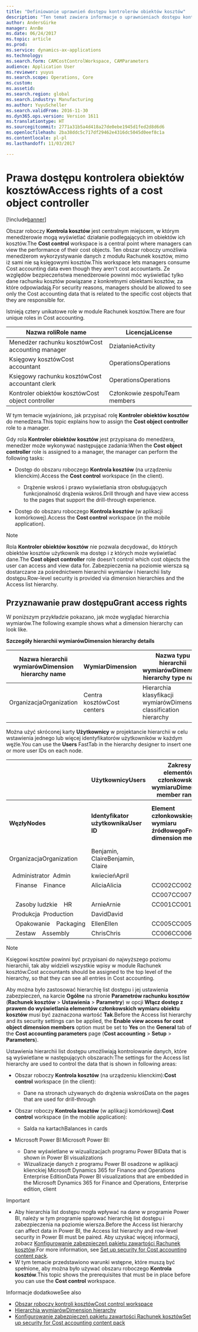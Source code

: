 ```yaml
---
title: "Definiowanie uprawnień dostępu kontrolerów obiektów kosztów"
description: "Ten temat zawiera informacje o uprawnieniach dostępu kontrolerów obiektu kosztów."
author: AndersGirke
manager: AnnBe
ms.date: 06/24/2017
ms.topic: article
ms.prod: 
ms.service: dynamics-ax-applications
ms.technology: 
ms.search.form: CAMCostControlWorkspace, CAMParameters
audience: Application User
ms.reviewer: yuyus
ms.search.scope: Operations, Core
ms.custom: 
ms.assetid: 
ms.search.region: global
ms.search.industry: Manufacturing
ms.author: YuyuScheller
ms.search.validFrom: 2016-11-30
ms.dyn365.ops.version: Version 1611
ms.translationtype: HT
ms.sourcegitcommit: 2771a31b5a4d418a27de0ebe1945d1fed2d8d6d6
ms.openlocfilehash: 2ba38ddc5c717df29462e4316dc5045d0eef8c1a
ms.contentlocale: pl-pl
ms.lasthandoff: 11/03/2017

---
```


# <a name="access-rights-of-a-cost-object-controller"></a><span data-ttu-id="682e0-103">Prawa dostępu kontrolera obiektów kosztów</span><span class="sxs-lookup"><span data-stu-id="682e0-103">Access rights of a cost object controller</span></span>

[!include[banner](../includes/banner.md)]

<span data-ttu-id="682e0-104">Obszar roboczy **Kontrola kosztów** jest centralnym miejscem, w którym menedżerowie mogą wyświetlać działanie podlegających im obiektów ich kosztów.</span><span class="sxs-lookup"><span data-stu-id="682e0-104">The **Cost control** workspace is a central point where managers can view the performance of their cost objects.</span></span> <span data-ttu-id="682e0-105">Ten obszar roboczy umożliwia menedżerom wykorzystywanie danych z modułu Rachunek kosztów, mimo iż sami nie są księgowymi kosztów.</span><span class="sxs-lookup"><span data-stu-id="682e0-105">This workspace lets managers consume Cost accounting data even though they aren't cost accountants.</span></span> <span data-ttu-id="682e0-106">Ze względów bezpieczeństwa menedżerowie powinni móc wyświetlać tylko dane rachunku kosztów powiązane z konkretnymi obiektami kosztów, za które odpowiadają.</span><span class="sxs-lookup"><span data-stu-id="682e0-106">For security reasons, managers should be allowed to see only the Cost accounting data that is related to the specific cost objects that they are responsible for.</span></span>

<span data-ttu-id="682e0-107">Istnieją cztery unikatowe role w module Rachunek kosztów.</span><span class="sxs-lookup"><span data-stu-id="682e0-107">There are four unique roles in Cost accounting.</span></span>

| <span data-ttu-id="682e0-108">Nazwa roli</span><span class="sxs-lookup"><span data-stu-id="682e0-108">Role name</span></span>               | <span data-ttu-id="682e0-109">Licencja</span><span class="sxs-lookup"><span data-stu-id="682e0-109">License</span></span>      |
|-------------------------|--------------|
| <span data-ttu-id="682e0-110">Menedżer rachunku kosztów</span><span class="sxs-lookup"><span data-stu-id="682e0-110">Cost accounting manager</span></span> | <span data-ttu-id="682e0-111">Działanie</span><span class="sxs-lookup"><span data-stu-id="682e0-111">Activity</span></span>     |
| <span data-ttu-id="682e0-112">Księgowy kosztów</span><span class="sxs-lookup"><span data-stu-id="682e0-112">Cost accountant</span></span>         | <span data-ttu-id="682e0-113">Operations</span><span class="sxs-lookup"><span data-stu-id="682e0-113">Operations</span></span>   |
| <span data-ttu-id="682e0-114">Księgowy rachunku kosztów</span><span class="sxs-lookup"><span data-stu-id="682e0-114">Cost accountant clerk</span></span>   | <span data-ttu-id="682e0-115">Operations</span><span class="sxs-lookup"><span data-stu-id="682e0-115">Operations</span></span>   |
| <span data-ttu-id="682e0-116">Kontroler obiektów kosztów</span><span class="sxs-lookup"><span data-stu-id="682e0-116">Cost object controller</span></span>  | <span data-ttu-id="682e0-117">Członkowie zespołu</span><span class="sxs-lookup"><span data-stu-id="682e0-117">Team members</span></span> |

<span data-ttu-id="682e0-118">W tym temacie wyjaśniono, jak przypisać rolę **Kontroler obiektów kosztów** do menedżera.</span><span class="sxs-lookup"><span data-stu-id="682e0-118">This topic explains how to assign the **Cost object controller** role to a manager.</span></span>

<span data-ttu-id="682e0-119">Gdy rola **Kontroler obiektów kosztów** jest przypisana do menedżera, menedżer może wykonywać następujące zadania:</span><span class="sxs-lookup"><span data-stu-id="682e0-119">When the **Cost object controller** role is assigned to a manager, the manager can perform the following tasks:</span></span>

- <span data-ttu-id="682e0-120">Dostęp do obszaru roboczego **Kontrola kosztów** (na urządzeniu klienckim).</span><span class="sxs-lookup"><span data-stu-id="682e0-120">Access the **Cost control** workspace (in the client).</span></span>

    - <span data-ttu-id="682e0-121">Drążenie wskroś i prawo wyświetlania stron obsługujących funkcjonalność drążenia wskroś.</span><span class="sxs-lookup"><span data-stu-id="682e0-121">Drill through and have view access to the pages that support the drill-through experience.</span></span>

- <span data-ttu-id="682e0-122">Dostęp do obszaru roboczego **Kontrola kosztów** (w aplikacji komórkowej).</span><span class="sxs-lookup"><span data-stu-id="682e0-122">Access the **Cost control** workspace (in the mobile application).</span></span>

> [!NOTE]
> <span data-ttu-id="682e0-123">Rola **Kontroler obiektów kosztów** nie pozwala decydować, do których obiektów kosztów użytkownik ma dostęp i z których może wyświetlać dane.</span><span class="sxs-lookup"><span data-stu-id="682e0-123">The **Cost object controller** role doesn't control which cost objects the user can access and view data for.</span></span> <span data-ttu-id="682e0-124">Zabezpieczenia na poziomie wiersza są dostarczane za pośrednictwem hierarchii wymiarów i hierarchii listy dostępu.</span><span class="sxs-lookup"><span data-stu-id="682e0-124">Row-level security is provided via dimension hierarchies and the Access list hierarchy.</span></span>

## <a name="grant-access-rights"></a><span data-ttu-id="682e0-125">Przyznawanie praw dostępu</span><span class="sxs-lookup"><span data-stu-id="682e0-125">Grant access rights</span></span>
<span data-ttu-id="682e0-126">W poniższym przykładzie pokazano, jak może wyglądać hierarchia wymiarów.</span><span class="sxs-lookup"><span data-stu-id="682e0-126">The following example shows what a dimension hierarchy can look like.</span></span>

<span data-ttu-id="682e0-127">**Szczegóły hierarchii wymiarów**</span><span class="sxs-lookup"><span data-stu-id="682e0-127">**Dimension hierarchy details**</span></span>

| <span data-ttu-id="682e0-128">Nazwa hierarchii wymiarów</span><span class="sxs-lookup"><span data-stu-id="682e0-128">Dimension hierarchy name</span></span> | <span data-ttu-id="682e0-129">Wymiar</span><span class="sxs-lookup"><span data-stu-id="682e0-129">Dimension</span></span>    | <span data-ttu-id="682e0-130">Nazwa typu hierarchii wymiarów</span><span class="sxs-lookup"><span data-stu-id="682e0-130">Dimension hierarchy type name</span></span>      | <span data-ttu-id="682e0-131">Hierarchia list dostępu</span><span class="sxs-lookup"><span data-stu-id="682e0-131">Access list hierarchy</span></span> |
|--------------------------|--------------|------------------------------------|-----------------------|
| <span data-ttu-id="682e0-132">Organizacja</span><span class="sxs-lookup"><span data-stu-id="682e0-132">Organization</span></span>             | <span data-ttu-id="682e0-133">Centra kosztów</span><span class="sxs-lookup"><span data-stu-id="682e0-133">Cost centers</span></span> | <span data-ttu-id="682e0-134">Hierarchia klasyfikacji wymiarów</span><span class="sxs-lookup"><span data-stu-id="682e0-134">Dimension classification hierarchy</span></span> | <span data-ttu-id="682e0-135">**Tak**</span><span class="sxs-lookup"><span data-stu-id="682e0-135">**Yes**</span></span>               |

<span data-ttu-id="682e0-136">Można użyć skróconej karty **Użytkownicy** w projektancie hierarchii w celu wstawienia jednego lub więcej identyfikatorów użytkowników w każdym węźle.</span><span class="sxs-lookup"><span data-stu-id="682e0-136">You can use the **Users** FastTab in the hierarchy designer to insert one or more user IDs on each node.</span></span>

|                                   | <span data-ttu-id="682e0-137">Użytkownicy</span><span class="sxs-lookup"><span data-stu-id="682e0-137">Users</span></span>            | <span data-ttu-id="682e0-138">Zakresy elementów członkowskich wymiaru</span><span class="sxs-lookup"><span data-stu-id="682e0-138">Dimension member ranges</span></span>   |                         |
|-----------------------------------|------------------|---------------------------|-------------------------|
| <span data-ttu-id="682e0-139">**Węzły**</span><span class="sxs-lookup"><span data-stu-id="682e0-139">**Nodes**</span></span>                         | <span data-ttu-id="682e0-140">**Identyfikator użytkownika**</span><span class="sxs-lookup"><span data-stu-id="682e0-140">**User ID**</span></span>      | <span data-ttu-id="682e0-141">**Element członkowskiego wymiaru źródłowego**</span><span class="sxs-lookup"><span data-stu-id="682e0-141">**From dimension member**</span></span> | <span data-ttu-id="682e0-142">**Element członkowski wymiaru docelowego**</span><span class="sxs-lookup"><span data-stu-id="682e0-142">**To dimension member**</span></span> |
| <span data-ttu-id="682e0-143">Organizacja</span><span class="sxs-lookup"><span data-stu-id="682e0-143">Organization</span></span>                      | <span data-ttu-id="682e0-144">Benjamin, Claire</span><span class="sxs-lookup"><span data-stu-id="682e0-144">Benjamin, Claire</span></span> |                           |                         |
| <span data-ttu-id="682e0-145">&nbsp;&nbsp;Administrator</span><span class="sxs-lookup"><span data-stu-id="682e0-145">&nbsp;&nbsp;Admin</span></span>                 | <span data-ttu-id="682e0-146">kwiecień</span><span class="sxs-lookup"><span data-stu-id="682e0-146">April</span></span>            |                           |                         |
| <span data-ttu-id="682e0-147">&nbsp;&nbsp;&nbsp;&nbsp;Finanse</span><span class="sxs-lookup"><span data-stu-id="682e0-147">&nbsp;&nbsp;&nbsp;&nbsp;Finance</span></span>   | <span data-ttu-id="682e0-148">Alicia</span><span class="sxs-lookup"><span data-stu-id="682e0-148">Alicia</span></span>           | <span data-ttu-id="682e0-149">CC002</span><span class="sxs-lookup"><span data-stu-id="682e0-149">CC002</span></span>                     | <span data-ttu-id="682e0-150">CC003</span><span class="sxs-lookup"><span data-stu-id="682e0-150">CC003</span></span>                   |
|                                   |                  | <span data-ttu-id="682e0-151">CC007</span><span class="sxs-lookup"><span data-stu-id="682e0-151">CC007</span></span>                     | <span data-ttu-id="682e0-152">CC007</span><span class="sxs-lookup"><span data-stu-id="682e0-152">CC007</span></span>                   |
| <span data-ttu-id="682e0-153">&nbsp;&nbsp;&nbsp;&nbsp;Zasoby ludzkie</span><span class="sxs-lookup"><span data-stu-id="682e0-153">&nbsp;&nbsp;&nbsp;&nbsp;HR</span></span>        | <span data-ttu-id="682e0-154">Arnie</span><span class="sxs-lookup"><span data-stu-id="682e0-154">Arnie</span></span>            | <span data-ttu-id="682e0-155">CC001</span><span class="sxs-lookup"><span data-stu-id="682e0-155">CC001</span></span>                     | <span data-ttu-id="682e0-156">CC001</span><span class="sxs-lookup"><span data-stu-id="682e0-156">CC001</span></span>                   |
| <span data-ttu-id="682e0-157">&nbsp;&nbsp;Produkcja</span><span class="sxs-lookup"><span data-stu-id="682e0-157">&nbsp;&nbsp;Production</span></span>            | <span data-ttu-id="682e0-158">David</span><span class="sxs-lookup"><span data-stu-id="682e0-158">David</span></span>            |                           |                         |
| <span data-ttu-id="682e0-159">&nbsp;&nbsp;&nbsp;&nbsp;Opakowanie</span><span class="sxs-lookup"><span data-stu-id="682e0-159">&nbsp;&nbsp;&nbsp;&nbsp;Packaging</span></span> | <span data-ttu-id="682e0-160">Ellen</span><span class="sxs-lookup"><span data-stu-id="682e0-160">Ellen</span></span>            | <span data-ttu-id="682e0-161">CC005</span><span class="sxs-lookup"><span data-stu-id="682e0-161">CC005</span></span>                     | <span data-ttu-id="682e0-162">CC005</span><span class="sxs-lookup"><span data-stu-id="682e0-162">CC005</span></span>                   |
| <span data-ttu-id="682e0-163">&nbsp;&nbsp;&nbsp;&nbsp;Zestaw</span><span class="sxs-lookup"><span data-stu-id="682e0-163">&nbsp;&nbsp;&nbsp;&nbsp;Assembly</span></span>  | <span data-ttu-id="682e0-164">Chris</span><span class="sxs-lookup"><span data-stu-id="682e0-164">Chris</span></span>            | <span data-ttu-id="682e0-165">CC006</span><span class="sxs-lookup"><span data-stu-id="682e0-165">CC006</span></span>                     | <span data-ttu-id="682e0-166">CC006</span><span class="sxs-lookup"><span data-stu-id="682e0-166">CC006</span></span>                   |

> [!NOTE]
> <span data-ttu-id="682e0-167">Księgowi kosztów powinni być przypisani do najwyższego poziomu hierarchii, tak aby widzieli wszystkie wpisy w module Rachunek kosztów.</span><span class="sxs-lookup"><span data-stu-id="682e0-167">Cost accountants should be assigned to the top level of the hierarchy, so that they can see all entries in Cost accounting.</span></span>

<span data-ttu-id="682e0-168">Aby można było zastosować hierarchię list dostępu i jej ustawienia zabezpieczeń, na karcie **Ogólne** na stronie **Parametrów rachunku kosztów** (**Rachunek kosztów** > **Ustawienia** > **Parametry**) w opcji **Włącz dostęp z prawem do wyświetlania elementów członkowskich wymiaru obiektu kosztów** musi być zaznaczona wartość **Tak**.</span><span class="sxs-lookup"><span data-stu-id="682e0-168">Before the Access list hierarchy and its security settings can be applied, the **Enable view access for cost object dimension members** option must be set to **Yes** on the **General** tab of the **Cost accounting parameters** page (**Cost accounting** > **Setup** > **Parameters**).</span></span>

<span data-ttu-id="682e0-169">Ustawienia hierarchii list dostępu umożliwiają kontrolowanie danych, które są wyświetlane w następujących obszarach:</span><span class="sxs-lookup"><span data-stu-id="682e0-169">The settings for the Access list hierarchy are used to control the data that is shown in following areas:</span></span>

- <span data-ttu-id="682e0-170">Obszar roboczy **Kontrola kosztów** (na urządzeniu klienckim):</span><span class="sxs-lookup"><span data-stu-id="682e0-170">**Cost control** workspace (in the client):</span></span>

    - <span data-ttu-id="682e0-171">Dane na stronach używanych do drążenia wskroś</span><span class="sxs-lookup"><span data-stu-id="682e0-171">Data on the pages that are used for drill-through</span></span>

- <span data-ttu-id="682e0-172">Obszar roboczy **Kontrola kosztów** (w aplikacji komórkowej):</span><span class="sxs-lookup"><span data-stu-id="682e0-172">**Cost control** workspace (in the mobile application):</span></span>

    - <span data-ttu-id="682e0-173">Salda na kartach</span><span class="sxs-lookup"><span data-stu-id="682e0-173">Balances in cards</span></span>

- <span data-ttu-id="682e0-174">Microsoft Power BI:</span><span class="sxs-lookup"><span data-stu-id="682e0-174">Microsoft Power BI:</span></span>

    - <span data-ttu-id="682e0-175">Dane wyświetlane w wizualizacjach programu Power BI</span><span class="sxs-lookup"><span data-stu-id="682e0-175">Data that is shown in Power BI visualizations</span></span>
    - <span data-ttu-id="682e0-176">Wizualizacje danych z programu Power BI osadzone w aplikacji klienckiej Microsoft Dynamics 365 for Finance and Operations Enterprise Edition</span><span class="sxs-lookup"><span data-stu-id="682e0-176">Data Power BI visualizations that are embedded in the Microsoft Dynamics 365 for Finance and Operations, Enterprise edition, client</span></span>

> [!IMPORTANT]
> - <span data-ttu-id="682e0-177">Aby hierarchia list dostępu mogła wpływać na dane w programie Power BI, należy w tym programie sparować hierarchię list dostępu i zabezpieczenia na poziomie wiersza.</span><span class="sxs-lookup"><span data-stu-id="682e0-177">Before the Access list hierarchy can affect data in Power BI, the Access list hierarchy and row-level security in Power BI must be paired.</span></span> <span data-ttu-id="682e0-178">Aby uzyskać więcej informacji, zobacz [Konfigurowanie zabezpieczeń pakietu zawartości Rachunek kosztów](../../dev-itpro/analytics/setup-security-cost-accounting-content-pack.md).</span><span class="sxs-lookup"><span data-stu-id="682e0-178">For more information, see [Set up security for Cost accounting content pack](../../dev-itpro/analytics/setup-security-cost-accounting-content-pack.md).</span></span>
> - <span data-ttu-id="682e0-179">W tym temacie przedstawiono warunki wstępne, które muszą być spełnione, aby można było używać obszaru roboczego **Kontrola kosztów**.</span><span class="sxs-lookup"><span data-stu-id="682e0-179">This topic shows the prerequisites that must be in place before you can use the **Cost control** workspace.</span></span>

<span data-ttu-id="682e0-180">Informacje dodatkowe</span><span class="sxs-lookup"><span data-stu-id="682e0-180">See also</span></span>

- [<span data-ttu-id="682e0-181">Obszar roboczy kontroli kosztów</span><span class="sxs-lookup"><span data-stu-id="682e0-181">Cost control workspace</span></span>](cost-control-workspace.md)
- [<span data-ttu-id="682e0-182">Hierarchia wymiarów</span><span class="sxs-lookup"><span data-stu-id="682e0-182">Dimension hierarchy</span></span>](dimension-hierarchy.md)
- [<span data-ttu-id="682e0-183">Konfigurowanie zabezpieczeń pakietu zawartości Rachunek kosztów</span><span class="sxs-lookup"><span data-stu-id="682e0-183">Set up security for Cost accounting content pack</span></span>](../../dev-itpro/analytics/setup-security-cost-accounting-content-pack.md)

